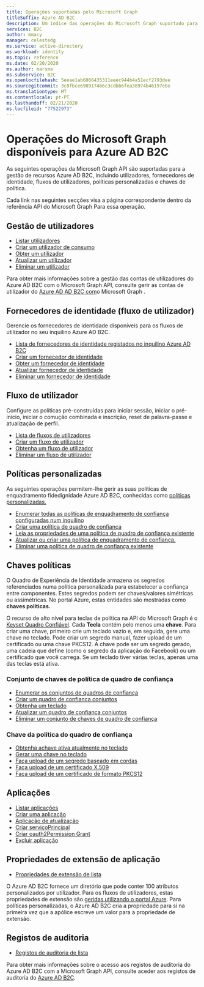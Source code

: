 ```yaml
---
title: Operações suportadas pelo Microsoft Graph
titleSuffix: Azure AD B2C
description: Um índice das operações do Microsoft Graph suportado para a gestão de recursos Azure AD B2C, incluindo utilizadores, fluxos de utilizadores, fornecedores de identidade, políticas personalizadas, chaves de política, e muito mais.
services: B2C
author: mmacy
manager: celestedg
ms.service: active-directory
ms.workload: identity
ms.topic: reference
ms.date: 02/20/2020
ms.author: marsma
ms.subservice: B2C
ms.openlocfilehash: 5eeae1ab6866435311eeec944b4a51ecf2793dee
ms.sourcegitcommit: 3c8fbce6989174b6c3cdbb6fea38974b46197ebe
ms.translationtype: MT
ms.contentlocale: pt-PT
ms.lasthandoff: 02/21/2020
ms.locfileid: "77522973"
---
```

# <a name="microsoft-graph-operations-available-for-azure-ad-b2c"></a>Operações do Microsoft Graph disponíveis para Azure AD B2C

As seguintes operações da Microsoft Graph API são suportadas para a gestão de recursos Azure AD B2C, incluindo utilizadores, fornecedores de identidade, fluxos de utilizadores, políticas personalizadas e chaves de política.

Cada link nas seguintes secções visa a página correspondente dentro da referência API do Microsoft Graph Para essa operação.

## <a name="user-management"></a>Gestão de utilizadores

- [Listar utilizadores](https://docs.microsoft.com/graph/api/user-list)
- [Criar um utilizador de consumo](https://docs.microsoft.com/graph/api/user-post-users)
- [Obter um utilizador](https://docs.microsoft.com/graph/api/user-get)
- [Atualizar um utilizador](https://docs.microsoft.com/graph/api/user-update)
- [Eliminar um utilizador](https://docs.microsoft.com/graph/api/user-delete)

Para obter mais informações sobre a gestão das contas de utilizadores do Azure AD B2C com o Microsoft Graph API, consulte gerir as contas de utilizador do [Azure AD AD B2C com](manage-user-accounts-graph-api.md)o Microsoft Graph .

## <a name="identity-providers-user-flow"></a>Fornecedores de identidade (fluxo de utilizador)

Gerencie os fornecedores de identidade disponíveis para os fluxos de utilizador no seu inquilino Azure AD B2C.

- [Lista de fornecedores de identidade registados no inquilino Azure AD B2C](https://docs.microsoft.com/graph/api/identityprovider-list)
- [Criar um fornecedor de identidade](https://docs.microsoft.com/graph/api/identityprovider-post-identityproviders)
- [Obter um fornecedor de identidade](https://docs.microsoft.com/graph/api/identityprovider-get)
- [Atualizar fornecedor de identidade](https://docs.microsoft.com/graph/api/identityprovider-update)
- [Eliminar um fornecedor de identidade](https://docs.microsoft.com/graph/api/identityprovider-delete)

## <a name="user-flow"></a>Fluxo de utilizador

Configure as políticas pré-construídas para iniciar sessão, iniciar o pré-início, iniciar o comução combinada e inscrição, reset de palavra-passe e atualização de perfil.

- [Lista de fluxos de utilizadores](https://docs.microsoft.com/graph/api/identityuserflow-list)
- [Criar um fluxo de utilizador](https://docs.microsoft.com/graph/api/identityuserflow-post-userflows)
- [Obtenha um fluxo de utilizador](https://docs.microsoft.com/graph/api/identityuserflow-get)
- [Eliminar um fluxo de utilizador](https://docs.microsoft.com/graph/api/identityuserflow-delete)

## <a name="custom-policies"></a>Políticas personalizadas

As seguintes operações permitem-lhe gerir as suas políticas de enquadramento fidedignidade Azure AD B2C, conhecidas como [políticas personalizadas.](custom-policy-overview.md)

- [Enumerar todas as políticas de enquadramento de confiança configuradas num inquilino](https://docs.microsoft.com/graph/api/trustframework-list-trustframeworkpolicies)
- [Criar uma política de quadro de confiança](https://docs.microsoft.com/graph/api/trustframework-post-trustframeworkpolicy)
- [Leia as propriedades de uma política de quadro de confiança existente](https://docs.microsoft.com/graph/api/trustframeworkpolicy-get)
- [Atualizar ou criar uma política de enquadramento de confiança.](https://docs.microsoft.com/graph/api/trustframework-put-trustframeworkpolicy)
- [Eliminar uma política de quadro de confiança existente](https://docs.microsoft.com/graph/api/trustframeworkpolicy-delete)

## <a name="policy-keys"></a>Chaves políticas

O Quadro de Experiência de Identidade armazena os segredos referenciados numa política personalizada para estabelecer a confiança entre componentes. Estes segredos podem ser chaves/valores simétricas ou assimétricas. No portal Azure, estas entidades são mostradas como **chaves políticas.**

O recurso de alto nível para teclas de política na API do Microsoft Graph é o [Keyset Quadro Confiável](https://docs.microsoft.com/graph/api/resources/trustframeworkkeyset). Cada **Tecla** contém pelo menos uma **chave**. Para criar uma chave, primeiro crie um teclado vazio e, em seguida, gere uma chave no teclado. Pode criar um segredo manual, fazer upload de um certificado ou uma chave PKCS12. A chave pode ser um segredo gerado, uma cadeia que define (como o segredo da aplicação do Facebook) ou um certificado que você carrega. Se um teclado tiver várias teclas, apenas uma das teclas está ativa.

### <a name="trust-framework-policy-keyset"></a>Conjunto de chaves de política de quadro de confiança

- [Enumerar os conjuntos de quadros de confiança](https://docs.microsoft.com/graph/api/trustframework-list-keysets)
- [Criar um quadro de confiança conjuntos](https://docs.microsoft.com/graph/api/trustframework-post-keysets)
- [Obtenha um teclado](https://docs.microsoft.com/graph/api/trustframeworkkeyset-get)
- [Atualizar um quadro de confiança conjuntos](https://docs.microsoft.com/graph/api/trustframeworkkeyset-update)
- [Eliminar um conjunto de chaves de quadro de confiança](https://docs.microsoft.com/graph/api/trustframeworkkeyset-delete)

### <a name="trust-framework-policy-key"></a>Chave da política do quadro de confiança

- [Obtenha achave ativa atualmente no teclado](https://docs.microsoft.com/graph/api/trustframeworkkeyset-getactivekey)
- [Gerar uma chave no teclado](https://docs.microsoft.com/graph/api/trustframeworkkeyset-generatekey)
- [Faça upload de um segredo baseado em cordas](https://docs.microsoft.com/graph/api/trustframeworkkeyset-uploadsecret)
- [Faça upload de um certificado X.509](https://docs.microsoft.com/graph/api/trustframeworkkeyset-uploadcertificate)
- [Faça upload de um certificado de formato PKCS12](https://docs.microsoft.com/graph/api/trustframeworkkeyset-uploadpkcs12)

## <a name="applications"></a>Aplicações

- [Listar aplicações](https://docs.microsoft.com/graph/api/application-list)
- [Criar uma aplicação](https://docs.microsoft.com/graph/api/resources/application)
- [Aplicação de atualização](https://docs.microsoft.com/graph/api/application-update)
- [Criar serviçoPrincipal](https://docs.microsoft.com/graph/api/resources/serviceprincipal)
- [Criar oauth2Permission Grant](https://docs.microsoft.com/graph/api/resources/oauth2permissiongrant)
- [Excluir aplicação](https://docs.microsoft.com/graph/api/application-delete)

## <a name="application-extension-properties"></a>Propriedades de extensão de aplicação

- [Propriedades de extensão de lista](https://docs.microsoft.com/graph/api/application-list-extensionproperty)

O Azure AD B2C fornece um diretório que pode conter 100 atributos personalizados por utilizador. Para os fluxos de utilizadores, estas propriedades de extensão são [geridas utilizando o portal Azure](custom-policy-custom-attributes.md). Para políticas personalizadas, o Azure AD B2C cria a propriedade para si na primeira vez que a apólice escreve um valor para a propriedade de extensão.

## <a name="audit-logs"></a>Registos de auditoria

- [Registos de auditoria de lista](https://docs.microsoft.com/graph/api/directoryaudit-list)

Para obter mais informações sobre o acesso aos registos de auditoria do Azure AD B2C com a Microsoft Graph API, consulte aceder aos registos de auditoria do [Azure AD B2C](view-audit-logs.md).
